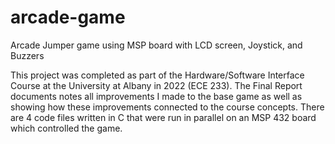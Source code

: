 # arcade-game
Arcade Jumper game using MSP board with LCD screen, Joystick, and Buzzers

This project was completed as part of the Hardware/Software Interface Course at the University at Albany in 2022 (ECE 233). The Final Report documents notes all improvements I made to the base game as well as showing how these improvements connected to the course concepts. There are 4 code files written in C that were run in parallel on an MSP 432 board which controlled the game.
